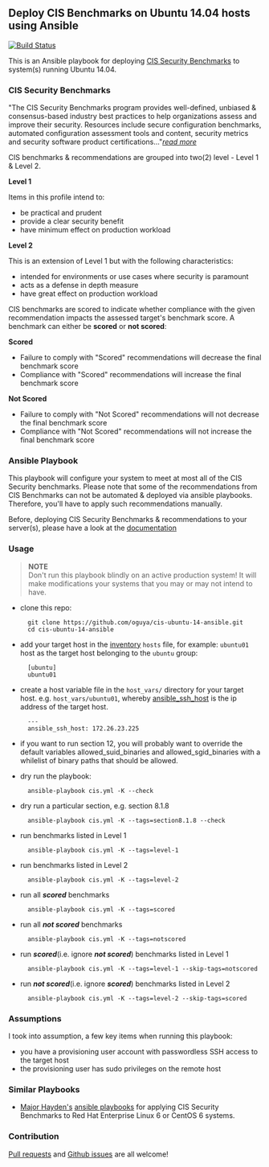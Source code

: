 ## Deploy CIS Benchmarks on Ubuntu 14.04 hosts using Ansible
[![Build Status](https://travis-ci.org/oguya/cis-ubuntu-14-ansible.svg)](https://travis-ci.org/oguya/cis-ubuntu-14-ansible)

This is an Ansible playbook for deploying [CIS Security Benchmarks](http://benchmarks.cisecurity.org/) to system(s) running Ubuntu 14.04.

### CIS Security Benchmarks
"The CIS Security Benchmarks program provides well-defined, unbiased & consensus-based industry best practices to help organizations assess and improve their security.
Resources include secure configuration benchmarks, automated configuration assessment tools and content, security metrics and security software product certifications..."*[read more](https://benchmarks.cisecurity.org/about/)*

CIS benchmarks & recommendations are grouped into two(2) level - Level 1 & Level 2.

**Level 1**

Items in this profile intend to:
- be practical and prudent
- provide a clear security benefit
- have minimum effect on production workload

**Level 2**

This is an extension of Level 1 but with the following characteristics:
- intended for environments or use cases where security is paramount
- acts as a defense in depth measure
- have great effect on production workload


CIS benchmarks are scored to indicate whether compliance with the given recommendation impacts the assessed target's benchmark score. A benchmark can either be **scored** or **not scored**:

**Scored**
- Failure to comply with "Scored" recommendations will decrease the final benchmark score
- Compliance with "Scored" recommendations will increase the final benchmark score

**Not Scored**
- Failure to comply with "Not Scored" recommendations will not decrease the final benchmark score
- Compliance with "Not Scored" recommendations will not increase the final benchmark score

### Ansible Playbook
This playbook will configure your system to meet at most all of the CIS Security benchmarks. Please note that some of the recommendations from CIS Benchmarks can not be automated & deployed via ansible playbooks. Therefore, you'll have to apply such recommendations manually.

Before, deploying CIS Security Benchmarks & recommendations to your server(s), please have a look at the [documentation](https://benchmarks.cisecurity.org/downloads/show-single/?file=ubuntu1404.100)

### Usage

> **NOTE**<br/>
> Don't run this playbook blindly on an active production system! It will make modifications your systems that you may or may not intend to have.

- clone this repo:

        git clone https://github.com/oguya/cis-ubuntu-14-ansible.git
        cd cis-ubuntu-14-ansible

- add your target host in the [inventory](http://docs.ansible.com/intro_inventory.html) `hosts` file, for example: `ubuntu01` host as the target host belonging to the `ubuntu` group:

        [ubuntu]
        ubuntu01

- create a host variable file in the `host_vars/` directory for your target host. e.g. `host_vars/ubuntu01`, whereby [ansible_ssh_host](http://docs.ansible.com/intro_inventory.html#list-of-behavioral-inventory-parameters) is the ip address of the target host.

        ---
        ansible_ssh_host: 172.26.23.225

- if you want to run section 12, you will probably want to override the default variables allowed_suid_binaries and allowed_sgid_binaries with a whilelist of binary paths that should be allowed.

- dry run the playbook:

        ansible-playbook cis.yml -K --check

- dry run a particular section, e.g. section 8.1.8

        ansible-playbook cis.yml -K --tags=section8.1.8 --check

- run benchmarks listed in Level 1

        ansible-playbook cis.yml -K --tags=level-1

- run benchmarks listed in Level 2

        ansible-playbook cis.yml -K --tags=level-2

- run all **_scored_** benchmarks

        ansible-playbook cis.yml -K --tags=scored

- run all **_not scored_** benchmarks

        ansible-playbook cis.yml -K --tags=notscored

- run **_scored_**(i.e. ignore **_not scored_**) benchmarks listed in Level 1

        ansible-playbook cis.yml -K --tags=level-1 --skip-tags=notscored

- run **_not scored_**(i.e. ignore **_scored_**) benchmarks listed in Level 2

        ansible-playbook cis.yml -K --tags=level-2 --skip-tags=scored


### Assumptions
I took into assumption, a few key items when running this playbook:
- you have a provisioning user account with passwordless SSH access to the target host
- the provisioning user has sudo privileges on the remote host

### Similar Playbooks
- [Major Hayden's](https://major.io/2014/08/19/audit-rhelcentos-6-security-benchmarks-ansible/) [ansible playbooks](https://github.com/major/cis-rhel-ansible) for applying CIS Security Benchmarks to Red Hat Enterprise Linux 6 or CentOS 6 systems.

### Contribution
[Pull requests](https://github.com/oguya/cis-ubuntu-14-ansible/pulls) and [Github issues](https://github.com/oguya/cis-ubuntu-14-ansible/issues) are all welcome!
